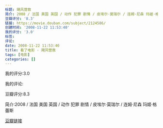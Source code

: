 ```yaml
---
标题: 飓风营救
简介: 2008 / 法国 美国 英国 / 动作 犯罪 剧情 / 皮埃尔·莫瑞尔 / 连姆·尼森 玛姬·格蕾斯
豆瓣评分: '8.3'
链接: https://movie.douban.com/subject/2124586/
创建时间: '2008-11-22 11:53:40'
我的评分: '3.0'
标签:
评论:
date: 2008-11-22 11:53:40
title: 看了电影 - 飓风营救
tags: [电影]
categories: []
---
```


我的评分:3.0

我的评论:

豆瓣评分:8.3

简介:2008 / 法国 美国 英国 / 动作 犯罪 剧情 / 皮埃尔·莫瑞尔 / 连姆·尼森 玛姬·格蕾斯

[豆瓣链接](https://movie.douban.com/subject/2124586/)

